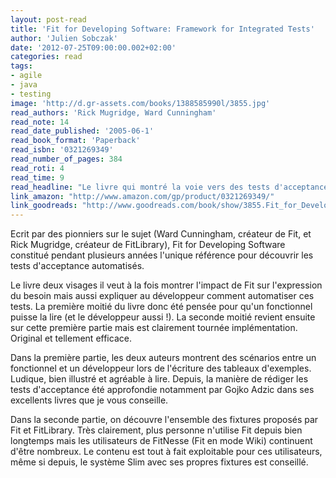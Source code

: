 ```yaml
---
layout: post-read
title: 'Fit for Developing Software: Framework for Integrated Tests'
author: 'Julien Sobczak'
date: '2012-07-25T09:00:00.002+02:00'
categories: read
tags:
- agile
- java
- testing
image: 'http://d.gr-assets.com/books/1388585990l/3855.jpg'
read_authors: 'Rick Mugridge, Ward Cunningham'
read_note: 14
read_date_published: '2005-06-1'
read_book_format: 'Paperback'
read_isbn: '0321269349'
read_number_of_pages: 384
read_roti: 4
read_time: 9
read_headline: "Le livre qui montré la voie vers des tests d'acceptance automatisés. Le livre continue de garder un intérêt limité pour les utilisateurs de FitNesse. Pour les autres, la littérature sur le sujet s'est depuis bien étendue et vous trouverez sans aucun mal d'autres livres plus pertinents aujourd'hui. Un classique tout de même !"
link_amazon: "http://www.amazon.com/gp/product/0321269349/"
link_goodreads: "http://www.goodreads.com/book/show/3855.Fit_for_Developing_Software"
---
```



Ecrit par des pionniers sur le sujet (Ward Cunningham, créateur de Fit, et Rick Mugridge, créateur de FitLibrary), Fit for Developing Software constitué pendant plusieurs années l'unique référence pour découvrir les tests d'acceptance automatisés.

Le livre deux visages il veut à la fois montrer l'impact de Fit sur l'expression du besoin mais aussi expliquer au développeur comment automatiser ces tests. La première moitié du livre donc été pensée pour qu'un fonctionnel puisse la lire (et le développeur aussi !). La seconde moitié revient ensuite sur cette première partie mais est clairement tournée implémentation. Original et tellement efficace.

Dans la première partie, les deux auteurs montrent des scénarios entre un fonctionnel et un développeur lors de l'écriture des tableaux d'exemples. Ludique, bien illustré et agréable à lire. Depuis, la manière de rédiger les tests d'acceptance été approfondie notamment par Gojko Adzic dans ses excellents livres que je vous conseille.

Dans la seconde partie, on découvre l'ensemble des fixtures proposés par Fit et FitLibrary. Très clairement, plus personne n'utilise Fit depuis bien longtemps mais les utilisateurs de FitNesse (Fit en mode Wiki) continuent d'être nombreux. Le contenu est tout à fait exploitable pour ces utilisateurs, même si depuis, le système Slim avec ses propres fixtures est conseillé.

